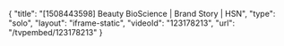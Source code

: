 {
    "title": "[1508443598] Beauty BioScience | Brand Story | HSN",
    "type": "solo",
    "layout": "iframe-static",
    "videoId": "123178213",
    "url": "\/tvpembed\/123178213"
}